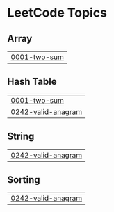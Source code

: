 <!---LeetCode Topics Start-->
# LeetCode Topics
## Array
|  |
| ------- |
| [0001-two-sum](https://github.com/zedoh/Leetcode-Grind/tree/master/0001-two-sum) |
## Hash Table
|  |
| ------- |
| [0001-two-sum](https://github.com/zedoh/Leetcode-Grind/tree/master/0001-two-sum) |
| [0242-valid-anagram](https://github.com/zedoh/Leetcode-Grind/tree/master/0242-valid-anagram) |
## String
|  |
| ------- |
| [0242-valid-anagram](https://github.com/zedoh/Leetcode-Grind/tree/master/0242-valid-anagram) |
## Sorting
|  |
| ------- |
| [0242-valid-anagram](https://github.com/zedoh/Leetcode-Grind/tree/master/0242-valid-anagram) |
<!---LeetCode Topics End-->

